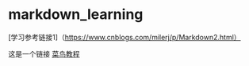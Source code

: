 # markdown_learning
[学习参考链接1]（https://www.cnblogs.com/milerj/p/Markdown2.html）

这是一个链接 [菜鸟教程](https://www.runoob.com)

